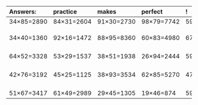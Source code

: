 | Answers: | practice | makes | perfect | ! |
| :--- | :--- | :--- | :--- | :--- |
| 34×85=2890 | 84×31=2604 | 91×30=2730 | 98×79=7742 | 59×80=4720 | 
|   |   |   |   |   | 
|   |   |   |   |   | 
|   |   |   |   |   | 
| 34×40=1360 | 92×16=1472 | 88×95=8360 | 60×83=4980 | 67×84=5628 | 
|   |   |   |   |   | 
|   |   |   |   |   | 
|   |   |   |   |   | 
|   |   |   |   |   | 
| 64×52=3328 | 53×29=1537 | 38×51=1938 | 26×94=2444 | 59×96=5664 | 
|   |   |   |   |   | 
|   |   |   |   |   | 
|   |   |   |   |   | 
|   |   |   |   |   | 
| 42×76=3192 | 45×25=1125 | 38×93=3534 | 62×85=5270 | 47×53=2491 | 
|   |   |   |   |   | 
|   |   |   |   |   | 
|   |   |   |   |   | 
|   |   |   |   |   | 
| 51×67=3417 | 61×49=2989 | 29×45=1305 | 19×46=874 | 59×87=5133 | 

